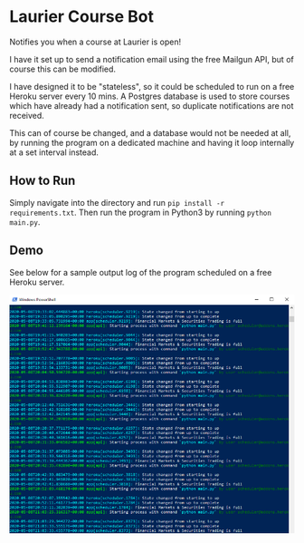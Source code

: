# Laurier Course Bot

Notifies you when a course at Laurier is open!

I have it set up to send a notification email using the free Mailgun API, but of course this can be modified.

I have designed it to be "stateless", so it could be scheduled to run on a free Heroku server every 10 mins.
A Postgres database is used to store courses which have already had a notification sent, so duplicate notifications are not received.

This can of course be changed, and a database would not be needed at all, by running the program on a dedicated machine and having it loop internally at a set interval instead.


## How to Run

Simply navigate into the directory and run `pip install -r requirements.txt`. Then run the program in Python3 by running `python main.py`.


## Demo 

See below for a sample output log of the program scheduled on a free Heroku server.

![Heroku Log](docs/log.png)
